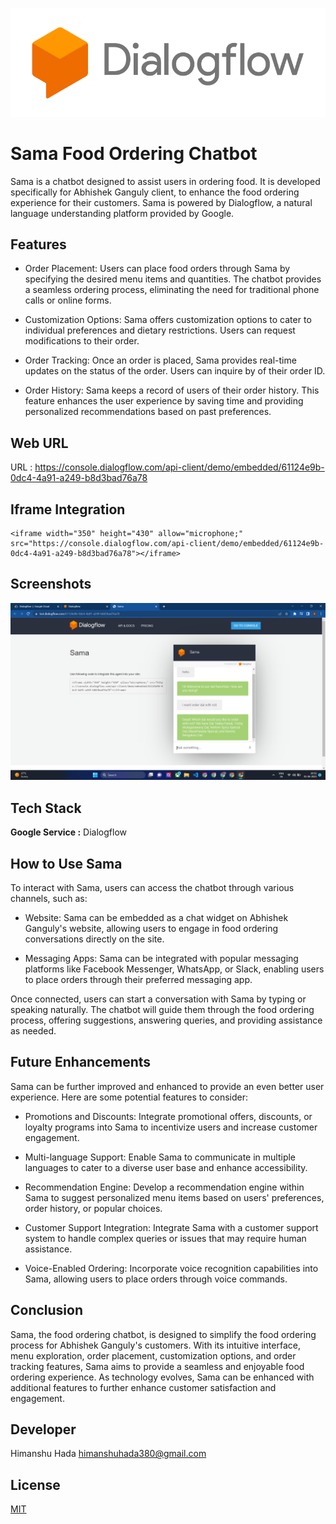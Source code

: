 ![Dialogflow logo Screenshot](./dialogflowlogo.png) 
# Sama Food Ordering Chatbot
Sama is a chatbot designed to assist users in ordering food. It is developed specifically for Abhishek Ganguly client, to enhance the food ordering experience for their customers. Sama is powered by Dialogflow, a natural language understanding platform provided by Google.

## Features
- Order Placement: Users can place food orders through Sama by specifying the desired menu items and quantities. The chatbot provides a seamless ordering process, eliminating the need for traditional phone calls or online forms.

- Customization Options: Sama offers customization options to cater to individual preferences and dietary restrictions. Users can request modifications to their order.

- Order Tracking: Once an order is placed, Sama provides real-time updates on the status of the order. Users can inquire by of their order ID.

- Order History: Sama keeps a record of users of their order history. This feature enhances the user experience by saving time and providing personalized recommendations based on past preferences.

## Web URL
URL : https://console.dialogflow.com/api-client/demo/embedded/61124e9b-0dc4-4a91-a249-b8d3bad76a78

## Iframe Integration


```
<iframe width="350" height="430" allow="microphone;" src="https://console.dialogflow.com/api-client/demo/embedded/61124e9b-0dc4-4a91-a249-b8d3bad76a78"></iframe>
```


## Screenshots

![Sama Screenshot](./sama.png)


## Tech Stack

**Google Service :** Dialogflow

## How to Use Sama
To interact with Sama, users can access the chatbot through various channels, such as:

- Website: Sama can be embedded as a chat widget on Abhishek Ganguly's website, allowing users to engage in food ordering conversations directly on the site.

- Messaging Apps: Sama can be integrated with popular messaging platforms like Facebook Messenger, WhatsApp, or Slack, enabling users to place orders through their preferred messaging app.

Once connected, users can start a conversation with Sama by typing or speaking naturally. The chatbot will guide them through the food ordering process, offering suggestions, answering queries, and providing assistance as needed.

## Future Enhancements
Sama can be further improved and enhanced to provide an even better user experience. Here are some potential features to consider:

- Promotions and Discounts: Integrate promotional offers, discounts, or loyalty programs into Sama to incentivize users and increase customer engagement.

- Multi-language Support: Enable Sama to communicate in multiple languages to cater to a diverse user base and enhance accessibility.

- Recommendation Engine: Develop a recommendation engine within Sama to suggest personalized menu items based on users' preferences, order history, or popular choices.

- Customer Support Integration: Integrate Sama with a customer support system to handle complex queries or issues that may require human assistance.

- Voice-Enabled Ordering: Incorporate voice recognition capabilities into Sama, allowing users to place orders through voice commands.

## Conclusion
Sama, the food ordering chatbot, is designed to simplify the food ordering process for Abhishek Ganguly's customers. With its intuitive interface, menu exploration, order placement, customization options, and order tracking features, Sama aims to provide a seamless and enjoyable food ordering experience. As technology evolves, Sama can be enhanced with additional features to further enhance customer satisfaction and engagement.

## Developer 
Himanshu Hada
himanshuhada380@gmail.com


## License

[MIT](https://choosealicense.com/licenses/mit/)
